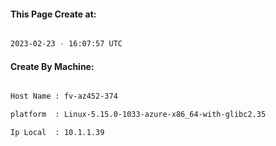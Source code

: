 
   
#### This Page Create at:

```bash

2023-02-23 - 16:07:57 UTC

```

#### Create By Machine:

```bash

Host Name : fv-az452-374

platform  : Linux-5.15.0-1033-azure-x86_64-with-glibc2.35

Ip Local  : 10.1.1.39

```

